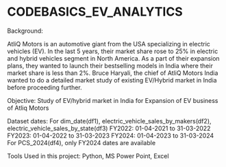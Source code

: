 # CODEBASICS_EV_ANALYTICS
 
Background:

AtliQ Motors is an automotive giant from the USA specializing in electric vehicles (EV). In the last 5 years, their market share rose to 25% in electric and hybrid vehicles segment in North America. As a part of their expansion plans, they wanted to launch their bestselling models in India where their market share is less than 2%. Bruce Haryali, the chief of AtliQ Motors India wanted to do a detailed market study of existing EV/Hybrid market in India before proceeding further.

Objective:
Study of EV/hybrid market in India for Expansion of EV business of Atliq Motors

Dataset dates: 
For dim_date(df1), electric_vehicle_sales_by_makers(df2), electric_vehicle_sales_by_state(df3)
FY2022: 01-04-2021 to 31-03-2022
FY2023: 01-04-2022 to 31-03-2023
FY2024: 01-04-2023 to 31-03-2024
For PCS_2024(df4), only FY2024 dates are available


Tools Used in this project: Python, MS Power Point, Excel
